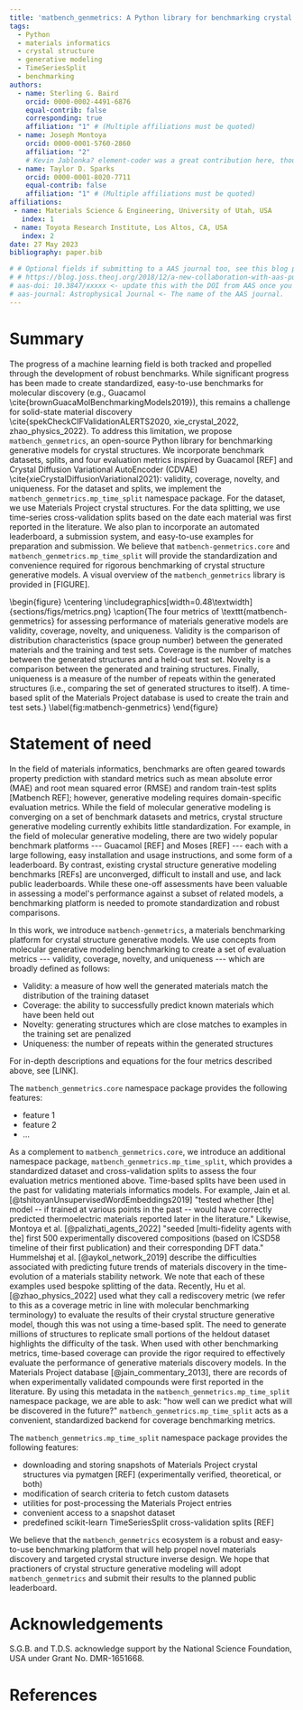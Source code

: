 ```yaml
---
title: 'matbench_genmetrics: A Python library for benchmarking crystal structure generative models using time-based splits of Materials Project structures'
tags:
  - Python
  - materials informatics
  - crystal structure
  - generative modeling
  - TimeSeriesSplit
  - benchmarking
authors:
  - name: Sterling G. Baird
    orcid: 0000-0002-4491-6876
    equal-contrib: false
    corresponding: true
    affiliation: "1" # (Multiple affiliations must be quoted)
  - name: Joseph Montoya
    orcid: 0000-0001-5760-2860
    affiliation: "2"
    # Kevin Jablonka? element-coder was a great contribution here, though it exists in another repository
  - name: Taylor D. Sparks
    orcid: 0000-0001-8020-7711
    equal-contrib: false
    affiliation: "1" # (Multiple affiliations must be quoted)
affiliations:
 - name: Materials Science & Engineering, University of Utah, USA
   index: 1
 - name: Toyota Research Institute, Los Altos, CA, USA
   index: 2
date: 27 May 2023
bibliography: paper.bib

# # Optional fields if submitting to a AAS journal too, see this blog post:
# # https://blog.joss.theoj.org/2018/12/a-new-collaboration-with-aas-publishing
# aas-doi: 10.3847/xxxxx <- update this with the DOI from AAS once you know it.
# aas-journal: Astrophysical Journal <- The name of the AAS journal.
---
```


# Summary

The progress of a machine learning field is both tracked and propelled through the
development of robust benchmarks. While significant progress has been made to create standardized, easy-to-use benchmarks
for molecular discovery (e.g., Guacamol \cite{brownGuacaMolBenchmarkingModels2019}), this remains a
challenge for solid-state material discovery \cite{spekCheckCIFValidationALERTS2020,
xie_crystal_2022, zhao_physics_2022}. To address this limitation, we propose
`matbench_genmetrics`, an open-source Python library for benchmarking generative
models for crystal structures. We incorporate benchmark datasets, splits, and four evaluation
metrics
inspired by Guacamol [REF] and Crystal Diffusion Variational AutoEncoder (CDVAE)
\cite{xieCrystalDiffusionVariational2021}: validity, coverage, novelty, and uniqueness. For the dataset and splits, we implement the `matbench_genmetrics.mp_time_split` namespace
package. For the dataset, we use Materials Project crystal structures. For the
data splitting, we use time-series cross-validation splits based on the date each
material was first reported
in the literature. We also plan to incorporate an automated leaderboard,
a submission system, and easy-to-use examples for preparation and submission. We believe that `matbench-genmetrics.core` and
`matbench_genmetrics.mp_time_split` will provide the standardization and convenience required for rigorous
benchmarking of crystal structure generative models. A visual overview of the
`matbench_genmetrics` library is provided in [FIGURE].


<!-- ![Summary visualization of splitting Materials Project entries into train and test
splits using grouping by first report of experimental verification in the
literature.\label{fig:summary}](figures/time-split-abstract.png) -->

\begin{figure}
	\centering
	\includegraphics[width=0.48\textwidth]{sections/figs/metrics.png}
	\caption{The four metrics of \texttt{matbench-genmetrics} for assessing performance of
	materials generative models are validity, coverage, novelty, and uniqueness. Validity
	is the comparison of distribution characteristics (space group number) between the
	generated materials and the training and test sets. Coverage is the number of matches
	between the generated structures and a held-out test set. Novelty is a comparison
	between the generated and training structures. Finally, uniqueness is a measure of the
	number of repeats within the generated structures (i.e., comparing the set of
	generated structures to itself). A time-based split of the Materials Project database
	is used to create the train and test sets.}
	\label{fig:matbench-genmetrics}
\end{figure}

<!--- Mention similar options in molecular discovery benchmarking, e.g. guacamol which I believe has something similar in terms of rediscovery, though maybe not time-based. Mention legacy materials informatics (CrabNet, CGCNN, etc.) and the shift towards inverse design via generative modeling (CDVAE, FTCP, PGCGM, CubicGAN, etc.). --->


# Statement of need

In the field of materials informatics, benchmarks
are often geared towards property prediction with standard metrics such as mean absolute error (MAE) and root mean
squared error (RMSE) and random train-test splits [Matbench REF]; however, generative modeling requires domain-specific evaluation metrics.
While the field of molecular
generative modeling is converging on a set of benchmark datasets and metrics, crystal
structure generative modeling currently exhibits little standardization. For example, in the field
of molecular generative modeling, there are two
widely popular benchmark platforms --- Guacamol [REF]
and Moses [REF] --- each with a large following, easy installation and
usage instructions, and some form of a leaderboard. By contrast, existing crystal structure generative
modeling benchmarks [REFs] are unconverged, difficult to install and use, and lack
public leaderboards. While these one-off
assessments have been valuable in assessing a model's performance against a subset of
related models, a benchmarking
platform is needed to promote standardization and robust comparisons.

In this work, we introduce
`matbench-genmetrics`, a materials benchmarking platform for crystal structure generative models.
We use concepts from molecular generative modeling benchmarking to create a set of
evaluation metrics --- validity, coverage, novelty, and uniqueness --- which are broadly
defined
as follows:

- Validity: a measure of how well the generated materials match the distribution of the
  training dataset
- Coverage: the ability to successfully predict known materials which have been held out
- Novelty: generating structures which are close matches to examples in the training set
  are penalized
- Uniqueness: the number of repeats within the generated structures

<!-- Mention or include M3GNet? -->

For in-depth descriptions and equations for the four metrics described above, see
[LINK].

<!-- Here, we highlight the coverage metric (or rediscovery metric) which involves
the ability to successfully predict known materials which have been held out. For
experimental materials discovery, a robust measure of performance is whether or not we
can predict materials of the future based
only on training data from the past. In other words: "how well can we predict what will
be discovered in the future?" In the Materials Project database [@jain_commentary_2013],
there are records of when experimentally validated compounds were first reported in the
literature. As a robust validation setup, we formalize the time-series splits of
Materials Project crystal structures for use in generative modeling benchmarking via the
`mp_time_split` Python namespace of the `matbench_genmetrics` ecosystem (see \autoref{fig:summary}). `mp_time_split` provides
convenience functions for downloading and processing snapshots of experimentally
verified Materials Project entries and creating random time-series splits of the data. -->

The `matbench_genmetrics.core` namespace package provides the following features:
- feature 1
- feature 2
- ...

As a complement to `matbench_genmetrics.core`, we introduce an additional namespace package,
`matbench_genmetrics.mp_time_split`, which provides a standardized dataset and cross-validation splits to
assess the four evaluation metrics mentioned above. Time-based splits have been used in the past for validating materials informatics
models. For example, Jain et al. [@tshitoyanUnsupervisedWordEmbeddings2019] "tested whether [the] model -- if trained at various
points in the past -- would have correctly predicted thermoelectric materials reported
later in the literature." Likewise, Montoya et al. [@palizhati_agents_2022] "seeded [multi-fidelity agents with
the] first 500 experimentally discovered compositions (based on ICSD58 timeline of their
first publication) and their corresponding DFT data." Hummelshøj et al.
[@aykol_network_2019] describe the
difficulties associated with predicting future trends of materials discovery in the
time-evolution of a materials stability network. We note that each of these examples
used bespoke splitting of the data. Recently, Hu et al. [@zhao_physics_2022] used what
they call a rediscovery metric (we refer to this as a coverage metric in line with
molecular benchmarking terminology) to
evaluate the results of their crystal structure generative model, though this was
not using a time-based split. The need to generate millions of structures to replicate
small portions of the heldout dataset highlights the difficulty of the task. When used
with other benchmarking metrics, time-based coverage can provide the rigor required
to effectively evaluate the performance of generative materials discovery models. In the Materials Project database [@jain_commentary_2013],
there are records of when experimentally validated compounds were first reported in the
literature. By using this metadata in the `matbench_genmetrics.mp_time_split` namespace package, we are able to ask: "how well can we predict what will
be discovered in the future?" `matbench_genmetrics.mp_time_split` acts as a convenient, standardized backend for coverage benchmarking
metrics.

The `matbench_genmetrics.mp_time_split` namespace package provides the following features:
- downloading and storing snapshots of Materials Project crystal structures via pymatgen [REF]
  (experimentally verified, theoretical, or both)
- modification of search criteria to fetch custom datasets
- utilities for post-processing the Materials Project entries
- convenient access to a snapshot dataset
- predefined scikit-learn TimeSeriesSplit cross-validation splits [REF]

<!-- We believe `mp-time-split` provides the convenience and standardization required of
rigorous benchmarking of generative materials discovery models. `mp-time-split` serves
as the basis for a set of benchmarking metrics hosted in the [`matbench-genmetrics`](https://github.com/sparks-baird/matbench-genmetrics) suite
which has recently been applied to `xtal2png` [@baird_xtal2png_2022], a generative model
for crystal structure. -->

We believe that the `matbench_genmetrics` ecosystem is a robust and easy-to-use
benchmarking platform that will help propel novel
materials discovery and targeted crystal structure inverse design. We hope that
practioners of crystal structure generative modeling will adopt `matbench_genmetrics`
and submit their results to the planned public leaderboard.

# Acknowledgements

S.G.B. and T.D.S. acknowledge support by the National Science Foundation, USA under
Grant No. DMR-1651668.

# References
